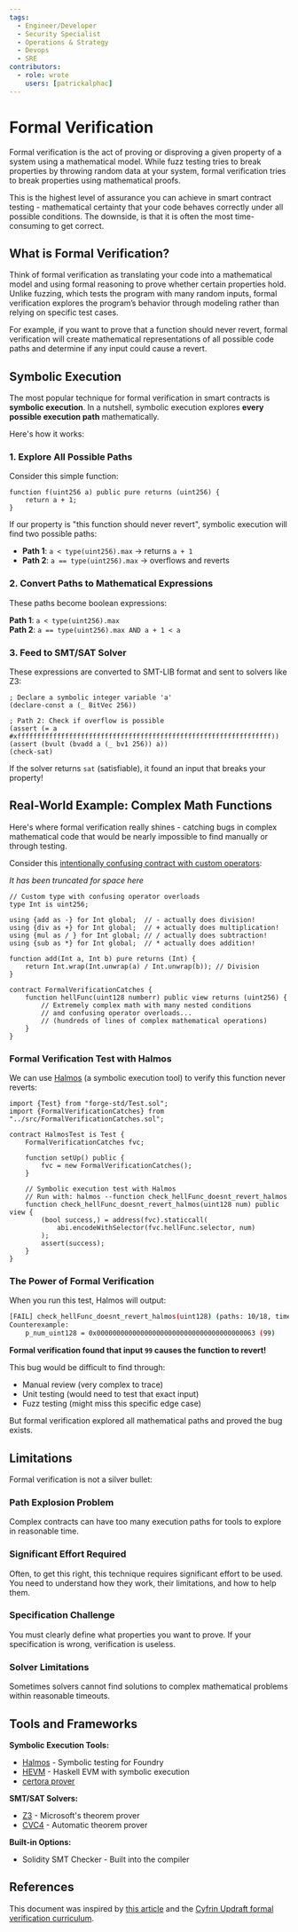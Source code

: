 ```yaml
---
tags:
  - Engineer/Developer
  - Security Specialist
  - Operations & Strategy
  - Devops
  - SRE
contributors:
  - role: wrote
    users: [patrickalphac]
---
```


# Formal Verification

Formal verification is the act of proving or disproving a given property of a system using a mathematical model. While fuzz testing tries to break properties by throwing random data at your system, formal verification tries to break properties using mathematical proofs.

This is the highest level of assurance you can achieve in smart contract testing - mathematical certainty that your code behaves correctly under all possible conditions. The downside, is that it is often the most time-consuming to get correct.

## What is Formal Verification?

Think of formal verification as translating your code into a mathematical model and using formal reasoning to prove whether certain properties hold. Unlike fuzzing, which tests the program with many random inputs, formal verification explores the program’s behavior through modeling rather than relying on specific test cases.

For example, if you want to prove that a function should never revert, formal verification will create mathematical representations of all possible code paths and determine if any input could cause a revert.

## Symbolic Execution

The most popular technique for formal verification in smart contracts is **symbolic execution**. In a nutshell, symbolic execution explores **every possible execution path** mathematically.

Here's how it works:

### 1. Explore All Possible Paths

Consider this simple function:

```solidity
function f(uint256 a) public pure returns (uint256) {
    return a + 1;
}
```

If our property is "this function should never revert", symbolic execution will find two possible paths:

- **Path 1**: `a < type(uint256).max` → returns `a + 1`
- **Path 2**: `a == type(uint256).max` → overflows and reverts

### 2. Convert Paths to Mathematical Expressions

These paths become boolean expressions:

**Path 1**: `a < type(uint256).max`  
**Path 2**: `a == type(uint256).max AND a + 1 < a`

### 3. Feed to SMT/SAT Solver

These expressions are converted to SMT-LIB format and sent to solvers like Z3:

```smtlib
; Declare a symbolic integer variable 'a'
(declare-const a (_ BitVec 256))

; Path 2: Check if overflow is possible
(assert (= a #xffffffffffffffffffffffffffffffffffffffffffffffffffffffffffffffff))
(assert (bvult (bvadd a (_ bv1 256)) a))
(check-sat)
```

If the solver returns `sat` (satisfiable), it found an input that breaks your property!

## Real-World Example: Complex Math Functions

Here's where formal verification really shines - catching bugs in complex mathematical code that would be nearly impossible to find manually or through testing.

Consider this [intentionally confusing contract with custom operators](https://github.com/Cyfrin/sc-exploits-minimized/blob/main/src/invariant-break/FormalVerificationCatches.sol):

*It has been truncated for space here*

```solidity
// Custom type with confusing operator overloads
type Int is uint256;

using {add as -} for Int global;  // - actually does division!
using {div as +} for Int global;  // + actually does multiplication!
using {mul as / } for Int global; // / actually does subtraction!
using {sub as *} for Int global;  // * actually does addition!

function add(Int a, Int b) pure returns (Int) {
    return Int.wrap(Int.unwrap(a) / Int.unwrap(b)); // Division
}

contract FormalVerificationCatches {
    function hellFunc(uint128 numberr) public view returns (uint256) {
        // Extremely complex math with many nested conditions
        // and confusing operator overloads...
        // (hundreds of lines of complex mathematical operations)
    }
}
```

### Formal Verification Test with Halmos

We can use [Halmos](https://github.com/a16z/halmos) (a symbolic execution tool) to verify this function never reverts:

```solidity
import {Test} from "forge-std/Test.sol";
import {FormalVerificationCatches} from "../src/FormalVerificationCatches.sol";

contract HalmosTest is Test {
    FormalVerificationCatches fvc;

    function setUp() public {
        fvc = new FormalVerificationCatches();
    }

    // Symbolic execution test with Halmos
    // Run with: halmos --function check_hellFunc_doesnt_revert_halmos
    function check_hellFunc_doesnt_revert_halmos(uint128 num) public view {
        (bool success,) = address(fvc).staticcall(
            abi.encodeWithSelector(fvc.hellFunc.selector, num)
        );
        assert(success);
    }
}
```

### The Power of Formal Verification

When you run this test, Halmos will output:

```bash
[FAIL] check_hellFunc_doesnt_revert_halmos(uint128) (paths: 10/18, time: 3.05s)
Counterexample:
    p_num_uint128 = 0x0000000000000000000000000000000000000063 (99)
```

**Formal verification found that input `99` causes the function to revert!**

This bug would be difficult to find through:
- Manual review (very complex to trace)
- Unit testing (would need to test that exact input)
- Fuzz testing (might miss this specific edge case)

But formal verification explored all mathematical paths and proved the bug exists.

## Limitations

Formal verification is not a silver bullet:

### Path Explosion Problem
Complex contracts can have too many execution paths for tools to explore in reasonable time.

### Significant Effort Required
Often, to get this right, this technique requires significant effort to be used. You need to understand how they work, their limitations, and how to help them.

### Specification Challenge
You must clearly define what properties you want to prove. If your specification is wrong, verification is useless.

### Solver Limitations
Sometimes solvers cannot find solutions to complex mathematical problems within reasonable timeouts.

## Tools and Frameworks

**Symbolic Execution Tools:**
- [Halmos](https://github.com/a16z/halmos) - Symbolic testing for Foundry
- [HEVM](https://github.com/ethereum/hevm) - Haskell EVM with symbolic execution
- [certora prover](https://github.com/Certora/CertoraProver)

**SMT/SAT Solvers:**
- [Z3](https://github.com/Z3Prover/z3) - Microsoft's theorem prover
- [CVC4](https://cvc4.github.io/) - Automatic theorem prover

**Built-in Options:**
- Solidity SMT Checker - Built into the compiler

## References

This document was inspired by [this article](https://patrickalphac.medium.com/formal-verification-symbolic-execution-the-security-silver-bullet-38e0ac9072eb) and the [Cyfrin Updraft formal verification curriculum](https://updraft.cyfrin.io/courses/formal-verification).